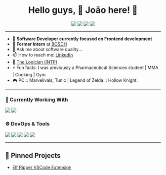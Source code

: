 <!-- 👋 Hi, I’m João! -->
<!-- <p align="center">
  <img src="./assets/hero-laptop.png" alt="Hero image" width="300"/>
</p> -->
<h1 align="center">Hello guys, <span>👋</span> João here! <span>🤖</span></h1>

<p align="center">
  <!-- Interest badges -->
  <img src="https://img.shields.io/badge/🧪-Tests-9cf">
  <img src="https://img.shields.io/badge/⚙️-Automation-9cf">
  <img src="https://img.shields.io/badge/👾-Games-9cf">
  <img src="https://img.shields.io/badge/🎵-Music-9cf">
</p>

---

- 👾 **Software Developer currently focused on Frontend development**  
- 🤖 **Former Intern** at [BOSCH](https://github.com/orgs/BOSCH)  
- 💬 Ask me about software quality...  
- 📫 How to reach me: [LinkedIn](https://pt.linkedin.com/in/jo%C3%A3ofilipemendes)  
- 🎈 [The Logician (INTP)](https://www.16personalities.com/intp-personality)  
- ⚡ Fun facts: I was previously a Pharmaceutical Sciences student | MMA | Cooking | Gym.
- 🎮 PC :: Marvelivals, Tunic | Legend of Zelda :: Hollow Knight.  

---

### 💼 Currently Working With  
<p>
  <img src="https://img.shields.io/badge/TypeScript-3178C6?logo=typescript&logoColor=white">
  <img src="https://img.shields.io/badge/Python-C21325?logo=python&logoColor=white">
</p>

### ⚙️ DevOps & Tools  
<p>
  <img src="https://img.shields.io/badge/GitHub-gray?logo=github&logoColor=white">
  <img src="https://img.shields.io/badge/Docker-2496ED?logo=docker&logoColor=white">
  <img src="https://img.shields.io/badge/Linux-FCC624?logo=linux&logoColor=black">
  <img src="https://img.shields.io/badge/VSCode-007ACC?logo=visual-studio-code&logoColor=white">
  <img src="https://img.shields.io/badge/Postman-FF6C37?logo=postman&logoColor=white">
</p>

---

## 🚀 Pinned Projects

- [Elf Ripper VSCode Extension](https://github.com/hmfcpt/elf-ripper-extension/tree/main)  
